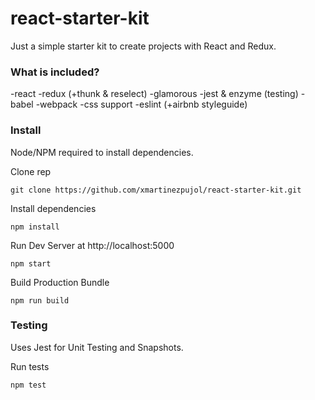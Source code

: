 # react-starter-kit
Just a simple starter kit to create projects with React and Redux.


### What is included?

-react
-redux (+thunk & reselect)
-glamorous
-jest & enzyme (testing)
-babel
-webpack
-css support
-eslint (+airbnb styleguide)

### Install
Node/NPM required to install dependencies.

Clone rep
``` shell
git clone https://github.com/xmartinezpujol/react-starter-kit.git
```

Install dependencies
``` shell
npm install
```

Run Dev Server at http://localhost:5000
``` shell
npm start
```

Build Production Bundle
``` shell
npm run build
```

### Testing

Uses Jest for Unit Testing and Snapshots.

Run tests
``` shell
npm test
```

